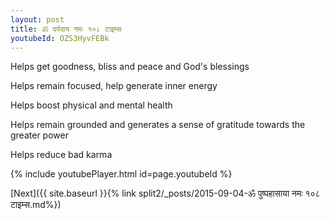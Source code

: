 ```yaml
---
layout: post
title: ॐ दर्पदाय नमः १०८ टाइम्स
youtubeId: OZS3HyvFEBk
---
```

 
 
Helps get goodness, bliss and peace and God's blessings
 
Helps remain focused, help generate inner energy 
 
Helps boost physical and mental health 
 
Helps remain grounded and generates a sense of gratitude towards the greater power 
 
Helps reduce bad karma
 
 
 
 


{% include youtubePlayer.html id=page.youtubeId %}
 
[Next]({{ site.baseurl }}{% link  split2/_posts/2015-09-04-ॐ पुष्पहासाया नमः १०८ टाइम्स.md%})
 
